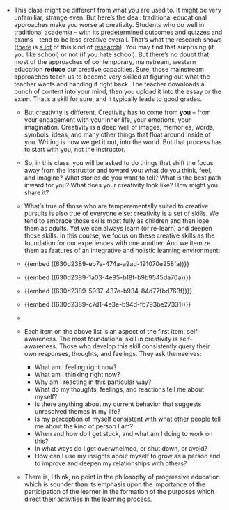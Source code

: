 - This class might be different from what you are used to. It might be very unfamiliar, strange even. But here’s the deal: traditional educational approaches make you worse at creativity. Students who do well in traditional academia – with its predetermined outcomes and quizzes and exams – tend to be less creative overall. That’s what the research shows ([there](https://www.youtube.com/watch?v=ZfKMq-rYtnc) is [a lot](https://www.psychologytoday.com/us/blog/freedom-learn/201604/inverse-relationship-between-gpa-and-innovative-orientation) of this kind of [research](https://theconversation.com/straight-a-students-may-not-be-the-best-innovators-54440)). You may find that surprising (if you like school) or not (if you hate school). But there’s no doubt that most of the approaches of contemporary, mainstream, western education **reduce** our creative capacities. Sure, those mainstream approaches teach us to become very skilled at figuring out what the teacher wants and handing it right back. The teacher downloads a bunch of content into your mind, then you upload it into the essay or the exam. That’s a skill for sure, and it typically leads to good grades.
	- But creativity is different. Creativity has to come from **you** – from your engagement with your inner life, your emotions, your imagination. Creativity is a deep well of images, memories, words, symbols, ideas, and many other things that float around inside of you. Writing is how we get it out, into the world. But that process has to start with you, not the instructor.
	- So, in this class, you will be asked to do things that shift the focus away from the instructor and toward you: what do you think, feel, and imagine? What stories do you want to tell? What is the best path inward for you? What does your creativity look like? How might you share it?
	- What’s true of those who are temperamentally suited to creative pursuits is also true of everyone else: creativity is a set of skills. We tend to embrace those skills most fully as children and then lose them as adults. Yet we can always learn (or re-learn) and deepen those skills. In this course, we focus on these creative skills as the foundation for our experiences with one another. And we itemize them as features of an integrative and holistic learning environment:
	- {{embed ((630d2389-eb7e-474a-a9ad-191070e258fa))}}
	- {{embed ((630d2389-1a03-4e95-b18f-b9b9545da70a))}}
	- {{embed ((630d2389-5937-437e-b934-84d77fbd763f))}}
	- {{embed ((630d2389-c7d1-4e3e-b94d-fb793be27331))}}
	-
	- Each item on the above list is an aspect of the first item: self-awareness. The most foundational skill in creativity is self-awareness. Those who develop this skill consistently query their own responses, thoughts, and feelings. They ask themselves:
		- What am I feeling right now?
		- What am I thinking right now?
		- Why am I reacting in this particular way?
		- What do my thoughts, feelings, and reactions tell me about myself?
		- Is there anything about my current behavior that suggests unresolved themes in my life?
		- Is my perception of myself consistent with what other people tell me about the kind of person I am?
		- When and how do I get stuck, and what am I doing to work on this?
		- In what ways do I get overwhelmed, or shut down, or avoid?
		- How can I use my insights about myself to grow as a person and to improve and deepen my relationships with others?
	- > 
	    
	  
	  There is, I think, no point in the philosophy of progressive education which is sounder than its emphasis upon the importance of the participation of the learner in the formation of the purposes which direct their activities in the learning process.
